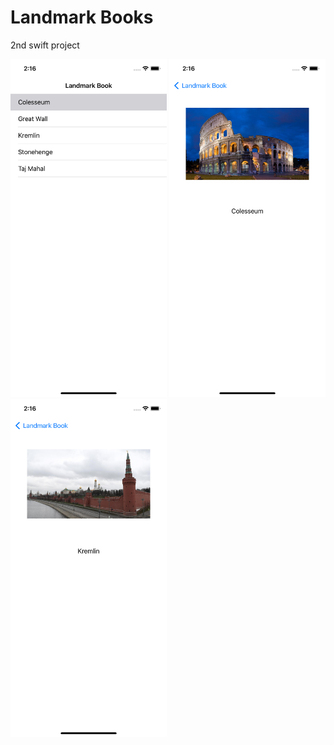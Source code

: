 # Landmark Books

2nd swift project

<div>
  <img src="ReadmeImages/ss1.png" width= "250">
  <img src="ReadmeImages/ss2.png" width= "250">
  <img src="ReadmeImages/ss3.png" width= "250">
<div>

